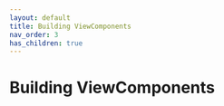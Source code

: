 ```yaml
---
layout: default
title: Building ViewComponents
nav_order: 3
has_children: true
---
```


# Building ViewComponents
